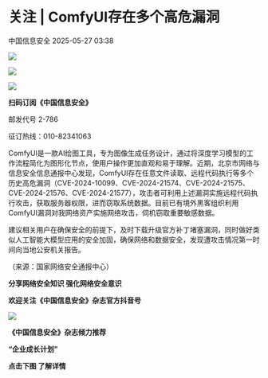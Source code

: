#  关注 | ComfyUI存在多个高危漏洞   
 中国信息安全   2025-05-27 03:38  
  
![](https://mmbiz.qpic.cn/sz_mmbiz_gif/1brjUjbpg5wDWPxZlU68jdicTeKJSz8UIlUTs7kJKr1k5fEBXpKPv54gyPdaYw87nF076eicBoU6l4icjUI17A9DA/640?wx_fmt=gif&from=appmsg "")  
  
![](https://mmbiz.qpic.cn/sz_mmbiz_png/1brjUjbpg5wDWPxZlU68jdicTeKJSz8UI8jtTnLZlGzzEq2WR0pHPU96D69RXCae5J3C9xvkiaFU8ibWjtAP1yic7g/640?wx_fmt=png&from=appmsg "")  
  
![](https://mmbiz.qpic.cn/sz_mmbiz_gif/1brjUjbpg5wDWPxZlU68jdicTeKJSz8UIlUTs7kJKr1k5fEBXpKPv54gyPdaYw87nF076eicBoU6l4icjUI17A9DA/640?wx_fmt=gif&from=appmsg "")  
  
**扫码订阅《中国信息安全》**  
  
  
邮发代号 2-786  
  
征订热线：010-82341063  
  
  
ComfyUI是一款AI绘图工具，专为图像生成任务设计，通过将深度学习模型的工作流程简化为图形化节点，使用户操作更加直观和易于理解。近期，北京市网络与信息安全信息通报中心发现，ComfyUI存在任意文件读取、远程代码执行等多个历史高危漏洞（CVE-2024-10099、CVE-2024-21574、CVE-2024-21575、CVE-2024-21576、CVE-2024-21577），攻击者可利用上述漏洞实施远程代码执行攻击，获取服务器权限，进而窃取系统数据。目前已有境外黑客组织利用ComfyUI漏洞对我网络资产实施网络攻击，伺机窃取重要敏感数据。  
  
建议相关用户在确保安全的前提下，及时下载升级官方补丁堵塞漏洞，同时做好类似人工智能大模型应用的安全加固，确保网络和数据安全，发现遭攻击情况第一时间向当地公安机关报告。  
  
（来源：国家网络安全通报中心）  
  
  
**分享网络安全知识 强化网络安全意识**  
  
**欢迎关注《中国信息安全》杂志官方抖音号**  
  
![](https://mmbiz.qpic.cn/sz_mmbiz_jpg/1brjUjbpg5wDWPxZlU68jdicTeKJSz8UIH621uqKSbRe0fhFaLgBr8NXwX6DgibQ3xRYic4XIfAryqn8lC9T4WxxA/640?wx_fmt=jpeg&from=appmsg "")  
  
  
**《中国信息安全》杂志倾力推荐**  
  
**“企业成长计划”**  
  
  
**点击下图 了解详情**  
  
  
  
[](https://mp.weixin.qq.com/s?__biz=MzA5MzE5MDAzOA==&mid=2664162643&idx=1&sn=fcc4f3a6047a0c2f4e4cc0181243ee18&scene=21#wechat_redirect)  
  
  
